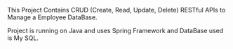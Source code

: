 This Project Contains CRUD (Create, Read, Update, Delete) RESTful APIs to Manage a Employee DataBase. 

Project is running on Java and uses Spring Framework and DataBase used is My SQL.
